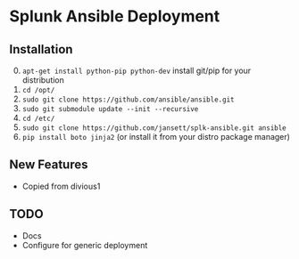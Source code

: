 Splunk Ansible Deployment
======================

## Installation
0. `apt-get install python-pip python-dev` install git/pip for your distribution 
1. `cd /opt/`
2. `sudo git clone https://github.com/ansible/ansible.git`
3. `sudo git submodule update --init --recursive`
4. `cd /etc/`
5. `sudo git clone https://github.com/jansett/splk-ansible.git ansible`
6. `pip install boto jinja2` (or install it from your distro package manager)


## New Features
* Copied from divious1

## TODO
* Docs
* Configure for generic deployment


